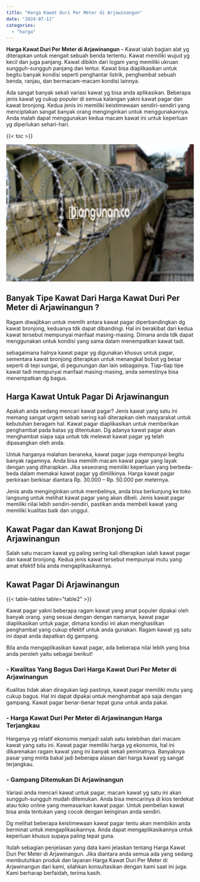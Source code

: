 ```yaml
---
title: "Harga Kawat Duri Per Meter di Arjawinangun"
date: "2024-07-11"
categories: 
  - "harga"
---
```


**Harga Kawat Duri Per Meter di Arjawinangun** – Kawat ialah bagian alat yg diterapkan untuk mengait sebuah benda tertentu. Kawat memiliki wujud yg kecil dan juga panjang. Kawat dibikin dari logam yang memiliki ukruan sungguh-sungguh panjang dan lentur. Kawat bisa diaplikasikan untuk begitu banyak kondisi seperti penghantar listrik, penghambat sebuah benda, ranjau, dan bermacam-macam kondisi lainnya.

Ada sangat banyak sekali variasi kawat yg bisa anda aplikasikan. Beberapa jenis kawat yg cukup populer di semua kalangan yakni kawat pagar dan kawat bronjong. Kedua jenis ini memiliki keistimewaan sendiri-sendiri yang menciptakan sangat banyak orang menginginkan untuk menggunakannya. Anda malah dapat menggunakan kedua macam kawat ini untuk keperluan yg diperlukan sehari-hari.

{{< toc >}}

![Harga Kawat Duri Per Meter di Arjawinangun](/images/jual-kawat-murah49.png)

## Banyak Tipe Kawat Dari Harga Kawat Duri Per Meter di Arjawinangun ?

Ragam diwajibkan untuk memlih antara kawat pagar diperbandingkan dg kawat bronjong, keduanya tdk dapat dibandingi. Hal ini berakibat dari kedua kawat tersebut mempunyai manfaat masing-masing. Dimana anda tdk dapat menggunakan untuk kondisi yang sama dalam menempatkan kawat tadi.

sebagaimana halnya kawat pagar yg digunakan khusus untuk pagar, sementara kawat bronjong diterapkan untuk menangkal bobot yg besar seperti di tepi sungai, di pegunungan dan lain sebagainya. Tiap-tiap tipe kawat tadi mempunyai manfaat masing-masing, anda semestinya bisa menempatkan dg bagus.

## Harga Kawat Untuk Pagar Di Arjawinangun

Apakah anda sedang mencari kawat pagar? Jenis kawat yang satu ini memang sangat urgent sebab sering kali diterapkan oleh masyarakat untuk kebutuhan beragam hal. Kawat pagar diaplikasikan untuk memberikan penghambat pada batas yg ditentukan. Dg adanya kawat pagar akan menghambat siapa saja untuk tdk melewat kawat pagar yg telah dipasangkan oleh anda.

Untuk harganya malahan beraneka, kawat pagar juga mempunyai begitu banyak ragamnya. Anda bisa memilih macam kawat pagar yang layak dengan yang diharapkan. Jika seseorang memiliki keperluan yang berbeda-beda dalam memakai kawat pagar yg dimilikinya. Harga kawat pagar perkiraan berkisar diantara Rp. 30.000 – Rp. 50.000 per meternya.

Jenis anda menginginkan untuk membelinya, anda bisa berkunjung ke toko langsung untuk melihat kawat pagar yang akan dibeli. Jenis kawat pagar memiliki nilai lebih sendiri-sendiri, pastikan anda membeli kawat yang memiliki kualitas baik dan unggul.

## Kawat Pagar dan Kawat Bronjong Di Arjawinangun

Salah satu macam kawat yg paling sering kali diterapkan ialah kawat pagar dan kawat bronjong. Kedua jenis kawat tersebut mempunyai mutu yang amat efektif bila anda mengaplikasikannya.

## Kawat Pagar Di Arjawinangun

{{< table-tables table="table2" >}}

Kawat pagar yakni beberapa ragam kawat yang amat populer dipakai oleh banyak orang. yang sesuai dengan dengan namanya, kawat pagar diaplikasikan untuk pagar, dimana kondisi ini akan menghasilkan penghambat yang cukup efektif untuk anda gunakan. Ragam kawat yg satu ini dapat anda dapatkan dg gampang.

Bila anda mengaplikasikan kawat pagar, ada beberapa nilai lebih yang bisa anda peroleh yaitu sebagai berikut!

### \- Kwalitas Yang Bagus Dari Harga Kawat Duri Per Meter di Arjawinangun

Kualitas tidak akan diragukan lagi pastinya, kawat pagar memiliki mutu yang cukup bagus. Hal ini dapat dipakai untuk menghambat apa saja dengan gampang. Kawat pagar benar-benar tepat guna untuk anda pakai.

### \- Harga Kawat Duri Per Meter di Arjawinangun Harga Terjangkau

Harganya yg relatif ekonomis menjadi salah satu kelebihan dari macam kawat yang satu ini. Kawat pagar memiliki harga yg ekonomis, hal ini dikarenakan ragam kawat yang ini banyak sekali peminatnya. Banyaknya pasar yang minta bakal jadi beberapa alasan dari harga kawat yg sangat terjangkau.

### \- Gampang Ditemukan Di Arjawinangun

Variasi anda mencari kawat untuk pagar, macam kawat yg satu ini akan sungguh-sungguh mudah ditemukan. Anda bisa mencarinya di kios terdekat atau toko online yang memasarkan kawat pagar. Untuk pembelian kawat bisa anda tentukan yang cocok dengan keinginan anda sendiri.

Dg melihat beberapa keistimewaan kawat pagar tentu akan membikin anda berminat untuk mengaplikasikannya. Anda dapat mengaplikasikannya untuk keperluan khusus supaya paling tepat guna.

Itulah sebagian penjelasan yang data kami jelaskan tentang Harga Kawat Duri Per Meter di Arjawinangun. Jika diantara anda semua ada yang sedang membutuhkan produk dan layanan Harga Kawat Duri Per Meter di Arjawinangun dari kami, silahkan konsultasikan dengan kami saat ini juga. Kami berharap berfaidah, terima kasih.

